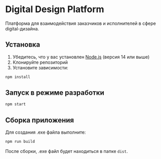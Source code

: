 # Digital Design Platform

Платформа для взаимодействия заказчиков и исполнителей в сфере digital-дизайна.

## Установка

1. Убедитесь, что у вас установлен [Node.js](https://nodejs.org/) (версия 14 или выше)
2. Клонируйте репозиторий
3. Установите зависимости:
```bash
npm install
```

## Запуск в режиме разработки

```bash
npm start
```

## Сборка приложения

Для создания .exe файла выполните:

```bash
npm run build
```

После сборки, .exe файл будет находиться в папке `dist`. 
